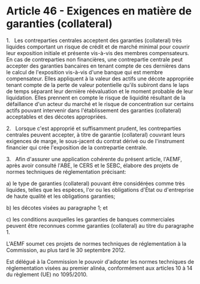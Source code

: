 # Article 46 - Exigences en matière de garanties (collateral)


1.   Les contreparties centrales acceptent des garanties (collateral) très liquides comportant un risque de crédit et de marché minimal pour couvrir leur exposition initiale et présente vis-à-vis des membres compensateurs. En cas de contreparties non financières, une contrepartie centrale peut accepter des garanties bancaires en tenant compte de ces dernières dans le calcul de l'exposition vis-à-vis d'une banque qui est membre compensateur. Elles appliquent à la valeur des actifs une décote appropriée tenant compte de la perte de valeur potentielle qu'ils subiront dans le laps de temps séparant leur dernière réévaluation et le moment probable de leur liquidation. Elles prennent en compte le risque de liquidité résultant de la défaillance d'un acteur du marché et le risque de concentration sur certains actifs pouvant intervenir dans l'établissement des garanties (collateral) acceptables et des décotes appropriées.

2.   Lorsque c'est approprié et suffisamment prudent, les contreparties centrales peuvent accepter, à titre de garantie (collateral) couvrant leurs exigences de marge, le sous-jacent du contrat dérivé ou de l'instrument financier qui crée l'exposition de la contrepartie centrale.

3.   Afin d'assurer une application cohérente du présent article, l'AEMF, après avoir consulté l'ABE, le CERS et le SEBC, élabore des projets de normes techniques de réglementation précisant:

a) le type de garanties (collateral) pouvant être considérées comme très liquides, telles que les espèces, l'or ou les obligations d'État ou d'entreprise de haute qualité et les obligations garanties;

b) les décotes visées au paragraphe 1; et

c) les conditions auxquelles les garanties de banques commerciales peuvent être reconnues comme garanties (collateral) au titre du paragraphe 1.

L'AEMF soumet ces projets de normes techniques de réglementation à la Commission, au plus tard le 30 septembre 2012.

Est délégué à la Commission le pouvoir d'adopter les normes techniques de réglementation visées au premier alinéa, conformément aux articles 10 à 14 du règlement (UE) no 1095/2010.
